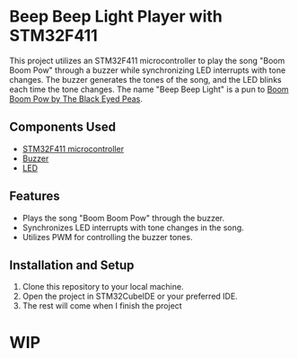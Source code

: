 # Beep Beep Light Player with STM32F411

This project utilizes an STM32F411 microcontroller to play the song "Boom Boom Pow" through a buzzer while synchronizing LED interrupts with tone changes. The buzzer generates the tones of the song, and the LED blinks each time the tone changes. The name "Beep Beep Light" is a pun to [Boom Boom Pow by The Black Eyed Peas](https://www.youtube.com/watch?v=mlpq2GKJ-G0).

## Components Used

- [STM32F411 microcontroller](https://www.amazon.com/NUCLEO-F411RE-Nucleo-64-Development-STM32F411RE-connectivity/dp/B07JYF8RRB/ref=asc_df_B07JYF8RRB/?tag=hyprod-20&linkCode=df0&hvadid=644617763239&hvpos=&hvnetw=g&hvrand=817221734410163284&hvpone=&hvptwo=&hvqmt=&hvdev=c&hvdvcmdl=&hvlocint=&hvlocphy=9024235&hvtargid=pla-944644321144&psc=1&mcid=4a6fdcb2ef17389bb1202cfdf9fc3466)
- [Buzzer](https://www.amazon.com/QMseller-Terminals-Raspberry-Electronic-Continous/dp/B07VRK7ZPF/ref=sr_1_1_sspa?crid=2QL7ZNGOX3UVV&dib=eyJ2IjoiMSJ9.4IGa0thexcVgIQxIW1PL536r0ei-T1TJhvMiTNt6V_gL3u5F0Nbge1vNtF8nbAvOzzYjh5KaZfhSd0lnUjsTZo5mydz2X9yhnd4tij1YrB3RHFsK1Q2rLyw8YsbvXOE9YHRNbO2D26hblmQgFDCllgRqKkyGsmDiGayRmpQ9Pl0qgDLGqSGiU9rlxBdIVM5ANQtikf1AA1r1zHj2l1VWtetsMgphB_7hUwoDXHJ3KEHTP5_wR2xvgncrSSvMOlnew-J46vpdQIYnvclJCxPDpT-NMPR2NJ_EMgacfPKAiN0.eBkA4AIW6oSlyW47F9_1B1nJMoV0gEui-hXmDgsesis&dib_tag=se&keywords=buzzer&qid=1708528486&s=electronics&sprefix=buzzer%2Celectronics%2C182&sr=1-1-spons&sp_csd=d2lkZ2V0TmFtZT1zcF9hdGY&psc=1)
- [LED](https://www.amazon.com/BOJACK-Lighting-Electronics-Components-Emitting/dp/B09XDMJ6KY/ref=sr_1_1_sspa?dib=eyJ2IjoiMSJ9.vYCFu-GM_5Pnzq-33rIP56Ci4oCoDfcyqBjmVdG_FmyjQ7UfXnDz_gRnlw1UO6JcQM5XkHZ__wBN-vLW_xgrRF6dYg2VsOX3kzGKURNWac3RK4x9MEs51Oc27x2Y4VLM9mKXq8wjPf5dssQNWJs2AziVlQsoR_WHv4ROHBpiW7grr6MUx6oTGpJVwzIFyz3xTSkl0iMMsrFoVtbfn653bga4JUzGTn0uSqO-ELkdeM2gsXQ9WiXdRigIxS3Kc7vZ0WrKFYcJC1LtYCToLhp28kGXGjEgRmm5CozrDwllF6Y.8HbO_IQJDpO9SLUOKurBlxSpWeC4jbfQjRr5X88kJ6M&dib_tag=se&keywords=led&qid=1708528508&sr=8-1-spons&sp_csd=d2lkZ2V0TmFtZT1zcF9hdGY&psc=1)

## Features

- Plays the song "Boom Boom Pow" through the buzzer.
- Synchronizes LED interrupts with tone changes in the song.
- Utilizes PWM for controlling the buzzer tones.

## Installation and Setup

1. Clone this repository to your local machine.
2. Open the project in STM32CubeIDE or your preferred IDE.
3. The rest will come when I finish the project

# WIP
